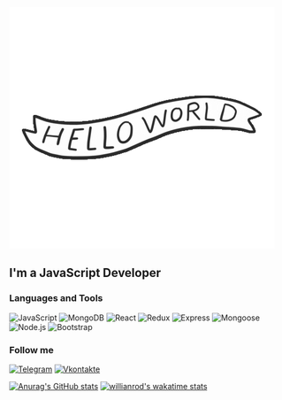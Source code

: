 ![Header](https://github.com/Pryanik1996/pryanik1996/blob/main/assets/header.gif)

## I'm a JavaScript Developer

### Languages and Tools
![JavaScript](https://img.shields.io/badge/-JavaScript-090909?style=for-the-badge&logo=JavaScript&logoColor=E9D54D)
![MongoDB](https://img.shields.io/badge/-MongoDB-090909?style=for-the-badge&logo=MongoDB&logoColor=90ee90)
![React](https://img.shields.io/badge/-React-090909?style=for-the-badge&logo=React&logoColor=62d9fb)
![Redux](https://img.shields.io/badge/-Redux-090909?style=for-the-badge&logo=Redux&logoColor=6e40b3)
![Express](https://img.shields.io/badge/-Express-090909?style=for-the-badge&logo=Express&logoColor=90ee90)
![Mongoose](https://img.shields.io/badge/-Mongoose-090909?style=for-the-badge&logo=Mongoose&logoColor=852014)
![Node.js](https://img.shields.io/badge/-Node.js-090909?style=for-the-badge&logo=Node.js&logoColor=90ee90)
![Bootstrap](https://img.shields.io/badge/-Bootstrap-090909?style=for-the-badge&logo=Bootstrap&logoColor=6e40b3)

### Follow me

[![Telegram](https://img.shields.io/badge/-Telegram-090909?style=for-the-badge&logo=Telegram&logoColor=62d9fb)]()
[![Vkontakte](https://img.shields.io/badge/-Vkontakte-090909?style=for-the-badge&logo=Vkontakte&logoColor=0d2592)]()

[![Anurag's GitHub stats](https://github-readme-stats.vercel.app/api?username=Pryanik1996&show_icons=true?theme=dark)](https://github.com/Pryanik1996/github-readme-stats)
[![willianrod's wakatime stats](https://github-readme-stats.vercel.app/api/wakatime?username=Pryanik1996)](https://github.com/Pryanik1996/github-readme-stats)
